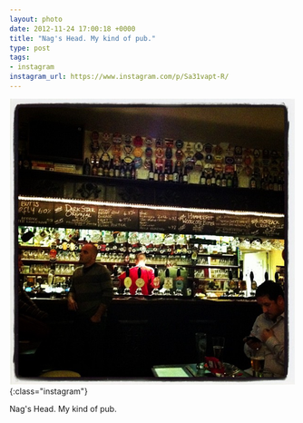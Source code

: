 ```yaml
---
layout: photo
date: 2012-11-24 17:00:18 +0000
title: "Nag's Head. My kind of pub."
type: post
tags:
- instagram
instagram_url: https://www.instagram.com/p/Sa31vapt-R/
---
```


![Instagram - Sa31vapt-R](/img/Sa31vapt-R.jpg){:class="instagram"}

Nag's Head. My kind of pub.
